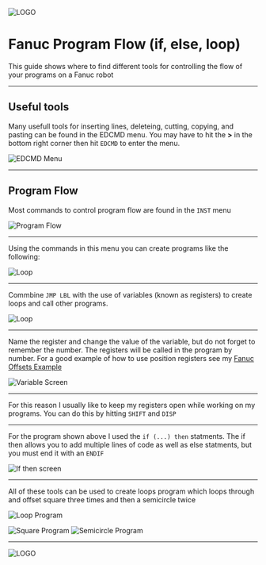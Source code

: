 
![LOGO](images/LOGO.png)

# Fanuc Program Flow (if, else, loop)
This guide shows where to find different tools for controlling the flow of your programs on a Fanuc robot

---

## Useful tools
Many usefull tools for inserting lines, deleteing, cutting, copying, and pasting can be found in the EDCMD menu. You may have to hit the **>** in the bottom right corner then hit ```EDCMD``` to enter the menu.

![EDCMD Menu](images/edcmd.png)

---

## Program Flow
Most commands to control program flow are found in the ```INST``` menu

![Program Flow](images/program_flow.png)

---

Using the commands in this menu you can create programs like the following:

![Loop](images/loop.png)

---

Commbine ```JMP LBL``` with the use of variables (known as registers) to create loops and call other programs.

![Loop](images/registers.png)

---

Name the register and change the value of the variable, but do not forget to remember the number. The registers will be called in the program by number. For a good example of how to use position registers see my [Fanuc Offsets Example](https://github.com/mcoffman1/industrial_robotics_shared/tree/main/Fanuc/Offsets)

![Variable Screen](images/var_screen.png)

---

For this reason I usually like to keep my registers open while working on my programs. You can do this by hitting ```SHIFT``` and ```DISP```

---

For the program shown above I used the ```if (...) then``` statments. The if then allows you to add multiple lines of code as well as else statments, but you must end it with an ```ENDIF```

![If then screen](images/if_then.png)

---

All of these tools can be used to create loops program which loops through and offset square three times and then a semicircle twice

![Loop Program](images/loop.png)

![Square Program](images/square.png) ![Semicircle Program](images/circ.png)

---

![LOGO](images/LOGO.png)
